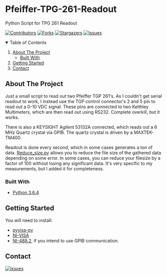 # Pfeiffer-TPG-261-Readout
Python Script for TPG 261 Readout

[![Contributors][contributors-shield]][contributors-url]
[![Forks][forks-shield]][forks-url]
[![Stargazers][stars-shield]][stars-url]
[![Issues][issues-shield]][issues-url]



<!-- TABLE OF CONTENTS -->
<details open="open">
  <summary>Table of Contents</summary>
  <ol>
    <li>
      <a href="#about-the-project">About The Project</a>
      <ul>
        <li><a href="#built-with">Built With</a></li>
      </ul>
    </li>
    <li>
      <a href="#getting-started">Getting Started</a>
    </li>
    <li><a href="#contact">Contact</a></li>
  </ol>
</details>


<!-- ABOUT THE PROJECT -->
## About The Project

Just a small script to read out two Pfeiffer TGP 261's. 
As I couldn't get serial readout to work, I instead use the TGP control connector's 2 and 5 pin to read out a 0-10 VDC signal.
These pins are connected to two Keithley Multimeters, which are then read out using RS232. Complete overkill, but it works.

There is also a KEYSIGHT Agilent 53132A connected, which reads out a 6 MHz Quartz crystal via GPIB. The quartz crystal is driven by a MAXTEK-TM400.


Readout is done every second, which in some cases generates a ton of data. [Reduce_size.py](https://github.com/JeroenProoth/Pfeiffer-TPG-261-Readout/blob/main/reduce_size.py) allows you to reduce the file size of the gathered data depending on some error. 
In some cases, you can reduce your filesize by a factor of 100 without losing any significant data. It's very specific to my measurements, but I added it for completeness.

### Built With
* [Python 3.6.4](https://www.python.org/downloads/release/python-364/)


## Getting Started

You will need to install:
* [pyvisa-py](https://pypi.org/project/PyVISA-py/)
* [NI-VISA](https://www.ni.com/nl-be/support/downloads/drivers/download.ni-visa.html#346210)
* [NI-488.2](https://www.ni.com/nl-be/support/downloads/drivers/download.ni-488-2.html#345631), if you intend to use GPIB communication.

## Contact

[![Issues][issues-shield]][issues-url]

<!-- MARKDOWN LINKS & IMAGES -->
<!-- https://www.markdownguide.org/basic-syntax/#reference-style-links -->
[contributors-shield]: https://img.shields.io/github/contributors/JeroenProoth/Pfeiffer-TPG-261-Readout.svg?style=for-the-badge
[contributors-url]: https://github.com/JeroenProoth/Pfeiffer-TPG-261-Readout/graphs/contributors
[forks-shield]: https://img.shields.io/github/forks/JeroenProoth/Pfeiffer-TPG-261-Readout.svg?style=for-the-badge
[forks-url]: https://github.com/JeroenProoth/Pfeiffer-TPG-261-Readout/network/members
[stars-shield]: https://img.shields.io/github/stars/JeroenProoth/Pfeiffer-TPG-261-Readout.svg?style=for-the-badge
[stars-url]: https://github.com/JeroenProoth/Pfeiffer-TPG-261-Readout/stargazers
[issues-shield]: https://img.shields.io/github/issues/JeroenProoth/Pfeiffer-TPG-261-Readout.svg?style=for-the-badge
[issues-url]: https://github.com/JeroenProoth/Pfeiffer-TPG-261-Readout/issues


